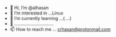 - 👋 Hi, I’m @alhasan
- 👀 I’m interested in ...Linux
- 🌱 I’m currently learning ...(....)
- 💞️ ...............................
- 📫 How to reach me ... crhasan@protonmail.com

<!---
alhasan8/alhasan8 is a ✨ special ✨ repository because its `README.md` (this file) appears on your GitHub profile.
You can click the Preview link to take a look at your changes.
--->
